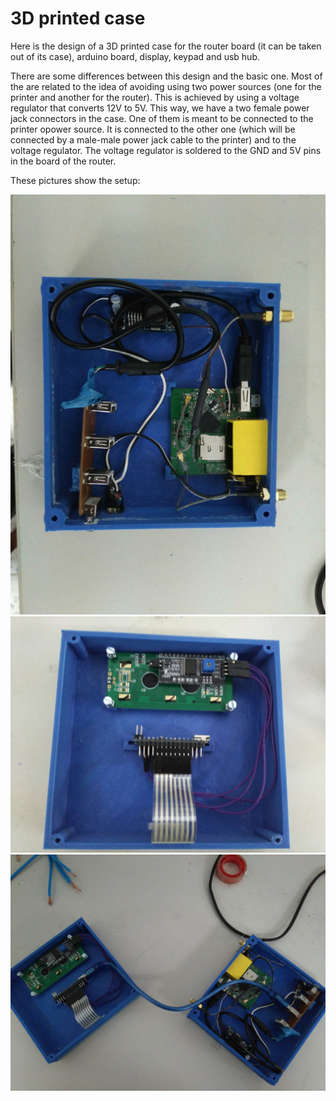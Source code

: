 # 3D printed case

Here is the design of a 3D printed case for the router board (it can be taken out of its case), arduino board, display, keypad and usb hub.


There are some differences between this design and the basic one. Most of the are related to the idea of avoiding using two power sources (one for the printer and another for the router). This is achieved by using a voltage regulator that converts 12V to 5V. This way, we have a two female power jack connectors in the case. One of them is meant to be connected to the printer opower source. It is connected to the other one (which will be connected by a male-male power jack cable to the printer) and to the voltage regulator. The voltage regulator is soldered to the GND and 5V pins in the board of the router.

These pictures show the setup:

![](case1.jpg)
![](case2.jpg)
![](case3.jpg)
